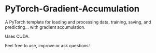 # PyTorch-Gradient-Accumulation
A PyTorch template for loading and processing data, training, saving, and predicting... with gradient accumulation.

Uses CUDA.

Feel free to use, improve or ask questions!
